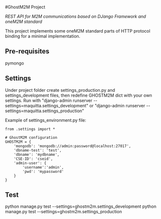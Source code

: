 #GhostM2M Project

_REST API for M2M communications based on DJango Framework and oneM2M standard_

This project implements some oneM2M standard parts of HTTP protocol binding for a minimal implementation.

## Pre-requisites
pymongo

## Settings

Under project folder create settings_production.py and settings_development files, then redefine GHOSTM2M dict with your own settings.
Run with "django-admin runserver --settings=maquitta.settings_development" or "django-admin runserver --settings=maquitta.settings_production"

Example of settings_environment.py file:

```
from .settings import *

# GhostM2M configuration
GHOSTM2M = {
    'mongodb': 'mongodb://admin:password@localhost:27017',
    'dbname-test': 'test',
    'dbname': 'mydbname',
    'CSE-ID': 'cseid',
    'admin-user': {
        'username':'admin',
        'pwd': 'mypassword'
    }
}
```

## Test

python manage.py test --settings=ghostm2m.settings_development
python manage.py test --settings=ghostm2m.settings_production